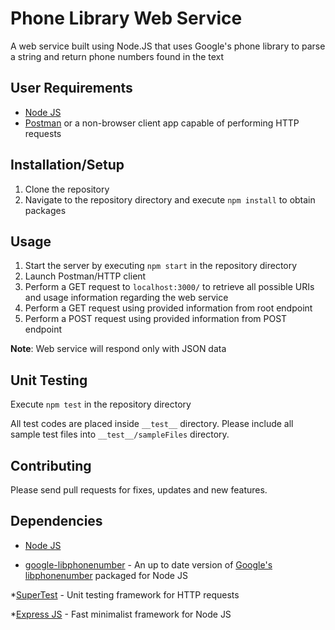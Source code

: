 # Phone Library Web Service
A web service built using Node.JS that uses Google's phone library to parse a string and return phone numbers found in the text

## User Requirements
* [Node JS](https://nodejs.org/en/download/) 
* [Postman](https://www.getpostman.com) or a non-browser client app capable of performing HTTP requests

## Installation/Setup
1. Clone the repository
2. Navigate to the repository directory and execute `npm install` to obtain packages

## Usage
1. Start the server by executing `npm start` in the repository directory
2. Launch Postman/HTTP client
3. Perform a GET request to `localhost:3000/` to retrieve all possible URIs and usage information regarding the web service
4. Perform a GET request using provided information from root endpoint
5. Perform a POST request using provided information from POST endpoint

**Note**: Web service will respond only with JSON data

## Unit Testing
Execute `npm test` in the repository directory

All test codes are placed inside `__test__` directory. Please include all sample test files into `__test__/sampleFiles` directory.

## Contributing
Please send pull requests for fixes, updates and new features.

## Dependencies
* [Node JS](https://nodejs.org/en/download/) 

* [google-libphonenumber](https://github.com/ruimarinho/google-libphonenumber) - An up to date version of [Google's libphonenumber](https://github.com/googlei18n/libphonenumber) packaged for Node JS

*[SuperTest](https://github.com/visionmedia/supertest) - Unit testing framework for HTTP requests

*[Express JS](https://github.com/expressjs) - Fast minimalist framework for Node JS
